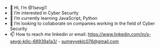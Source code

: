 - 👋 Hi, I’m @1sevgi1
- 👀 I’m interested in Cyber Security
- 🌱 I’m currently learning JavaScript, Python
- 💞️ I’m looking to collaborate on companies working in the field of Cyber Security 
- 📫 How to reach me linkedin or email: https://www.linkedin.com/in/s-sevgi-kilic-68939a1a3/  - sumeyyeklc076@gmail.com

<!---
1sevgi1/1sevgi1 is a ✨ special ✨ repository because its `README.md` (this file) appears on your GitHub profile.
You can click the Preview link to take a look at your changes.
--->
